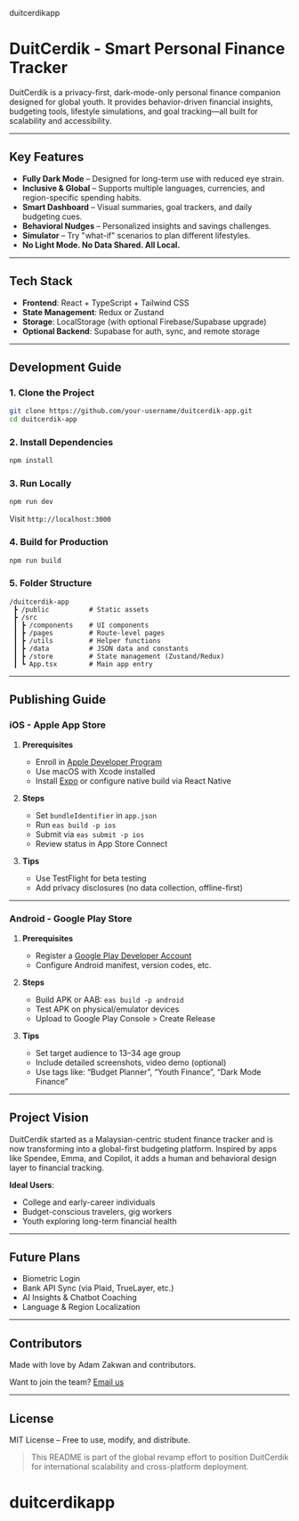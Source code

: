 duitcerdikapp


# DuitCerdik - Smart Personal Finance Tracker

DuitCerdik is a privacy-first, dark-mode-only personal finance companion designed for global youth. It provides behavior-driven financial insights, budgeting tools, lifestyle simulations, and goal tracking—all built for scalability and accessibility.

---

## Key Features

* **Fully Dark Mode** – Designed for long-term use with reduced eye strain.
* **Inclusive & Global** – Supports multiple languages, currencies, and region-specific spending habits.
* **Smart Dashboard** – Visual summaries, goal trackers, and daily budgeting cues.
* **Behavioral Nudges** – Personalized insights and savings challenges.
* **Simulator** – Try "what-if" scenarios to plan different lifestyles.
* **No Light Mode. No Data Shared. All Local.**

---

## Tech Stack

* **Frontend**: React + TypeScript + Tailwind CSS
* **State Management**: Redux or Zustand
* **Storage**: LocalStorage (with optional Firebase/Supabase upgrade)
* **Optional Backend**: Supabase for auth, sync, and remote storage

---

## Development Guide

### 1. Clone the Project

```bash
git clone https://github.com/your-username/duitcerdik-app.git
cd duitcerdik-app
```

### 2. Install Dependencies

```bash
npm install
```

### 3. Run Locally

```bash
npm run dev
```

Visit `http://localhost:3000`

### 4. Build for Production

```bash
npm run build
```

### 5. Folder Structure

```
/duitcerdik-app
 ┣ /public          # Static assets
 ┣ /src
 ┃ ┣ /components    # UI components
 ┃ ┣ /pages         # Route-level pages
 ┃ ┣ /utils         # Helper functions
 ┃ ┣ /data          # JSON data and constants
 ┃ ┣ /store         # State management (Zustand/Redux)
 ┃ ┗ App.tsx        # Main app entry
```

---

## Publishing Guide

### iOS - Apple App Store

1. **Prerequisites**

   * Enroll in [Apple Developer Program](https://developer.apple.com/programs/)
   * Use macOS with Xcode installed
   * Install [Expo](https://docs.expo.dev) or configure native build via React Native

2. **Steps**

   * Set `bundleIdentifier` in `app.json`
   * Run `eas build -p ios`
   * Submit via `eas submit -p ios`
   * Review status in App Store Connect

3. **Tips**

   * Use TestFlight for beta testing
   * Add privacy disclosures (no data collection, offline-first)

---

### Android - Google Play Store

1. **Prerequisites**

   * Register a [Google Play Developer Account](https://play.google.com/console/about/)
   * Configure Android manifest, version codes, etc.

2. **Steps**

   * Build APK or AAB: `eas build -p android`
   * Test APK on physical/emulator devices
   * Upload to Google Play Console > Create Release

3. **Tips**

   * Set target audience to 13–34 age group
   * Include detailed screenshots, video demo (optional)
   * Use tags like: “Budget Planner”, “Youth Finance”, “Dark Mode Finance”

---

## Project Vision

DuitCerdik started as a Malaysian-centric student finance tracker and is now transforming into a global-first budgeting platform. Inspired by apps like Spendee, Emma, and Copilot, it adds a human and behavioral design layer to financial tracking.

**Ideal Users**:

* College and early-career individuals
* Budget-conscious travelers, gig workers
* Youth exploring long-term financial health

---

## Future Plans

* Biometric Login
* Bank API Sync (via Plaid, TrueLayer, etc.)
* AI Insights & Chatbot Coaching
* Language & Region Localization

---

## Contributors

Made with love by Adam Zakwan and contributors.

Want to join the team? [Email us](mailto:azakwanzul@gmail.com)

---

## License

MIT License – Free to use, modify, and distribute.

> This README is part of the global revamp effort to position DuitCerdik for international scalability and cross-platform deployment.

# duitcerdikapp
